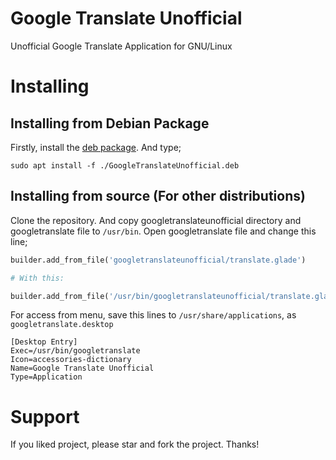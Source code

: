 # Google Translate Unofficial
Unofficial Google Translate Application for GNU/Linux

# Installing

## Installing from Debian Package

Firstly, install the [deb package](https://github.com/ramazanemreosmanoglu/GoogleTranslateUnofficial/releases). And type;

```
sudo apt install -f ./GoogleTranslateUnofficial.deb
```

## Installing from source (For other distributions)

Clone the repository. And copy googletranslateunofficial directory and googletranslate file to ``/usr/bin``.
Open googletranslate file and change this line;

```python
builder.add_from_file('googletranslateunofficial/translate.glade')

# With this:

builder.add_from_file('/usr/bin/googletranslateunofficial/translate.glade')
```

For access from menu, save this lines to ``/usr/share/applications``, as ``googletranslate.desktop``

```
[Desktop Entry]
Exec=/usr/bin/googletranslate
Icon=accessories-dictionary
Name=Google Translate Unofficial
Type=Application
```

# Support

If you liked project, please star and fork the project. Thanks!

